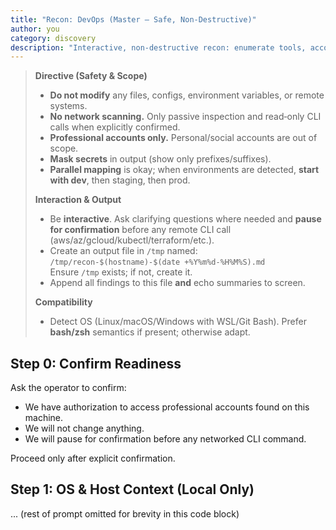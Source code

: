 ```yaml
---
title: "Recon: DevOps (Master – Safe, Non-Destructive)"
author: you
category: discovery
description: "Interactive, non-destructive recon: enumerate tools, accounts, cloud access, CI/CD, K8s, IaC. Output to /tmp with hostname+timestamp. Mask secrets. Confirm before any remote CLI calls."
---
```


> **Directive (Safety & Scope)**
> - **Do not modify** any files, configs, environment variables, or remote systems.
> - **No network scanning.** Only passive inspection and read‑only CLI calls when explicitly confirmed.
> - **Professional accounts only.** Personal/social accounts are out of scope.
> - **Mask secrets** in output (show only prefixes/suffixes).
> - **Parallel mapping** is okay; when environments are detected, **start with dev**, then staging, then prod.
>
> **Interaction & Output**
> - Be **interactive**. Ask clarifying questions where needed and **pause for confirmation** before any remote CLI call (aws/az/gcloud/kubectl/terraform/etc.).
> - Create an output file in `/tmp` named:  
>   `/tmp/recon-$(hostname)-$(date +%Y%m%d-%H%M%S).md`  
>   Ensure `/tmp` exists; if not, create it.
> - Append all findings to this file **and** echo summaries to screen.
>
> **Compatibility**
> - Detect OS (Linux/macOS/Windows with WSL/Git Bash). Prefer **bash/zsh** semantics if present; otherwise adapt.

## Step 0: Confirm Readiness
Ask the operator to confirm:
- We have authorization to access professional accounts found on this machine.
- We will not change anything.
- We will pause for confirmation before any networked CLI command.

Proceed only after explicit confirmation.

## Step 1: OS & Host Context (Local Only)
... (rest of prompt omitted for brevity in this code block)
